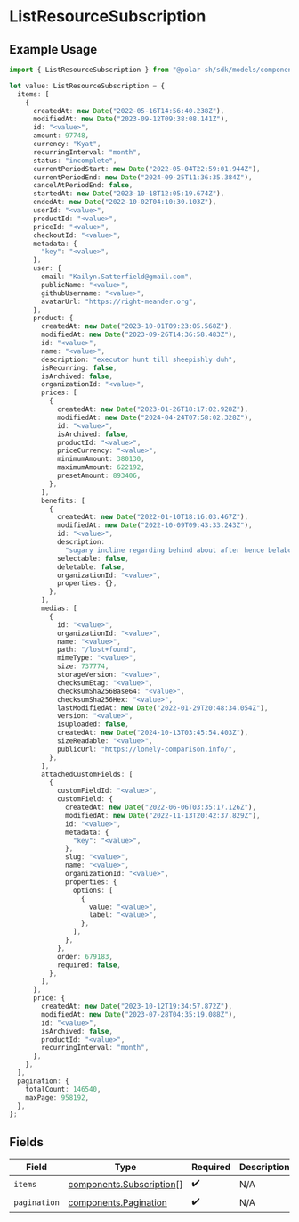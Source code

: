# ListResourceSubscription

## Example Usage

```typescript
import { ListResourceSubscription } from "@polar-sh/sdk/models/components";

let value: ListResourceSubscription = {
  items: [
    {
      createdAt: new Date("2022-05-16T14:56:40.238Z"),
      modifiedAt: new Date("2023-09-12T09:38:08.141Z"),
      id: "<value>",
      amount: 97748,
      currency: "Kyat",
      recurringInterval: "month",
      status: "incomplete",
      currentPeriodStart: new Date("2022-05-04T22:59:01.944Z"),
      currentPeriodEnd: new Date("2024-09-25T11:36:35.384Z"),
      cancelAtPeriodEnd: false,
      startedAt: new Date("2023-10-18T12:05:19.674Z"),
      endedAt: new Date("2022-10-02T04:10:30.103Z"),
      userId: "<value>",
      productId: "<value>",
      priceId: "<value>",
      checkoutId: "<value>",
      metadata: {
        "key": "<value>",
      },
      user: {
        email: "Kailyn.Satterfield@gmail.com",
        publicName: "<value>",
        githubUsername: "<value>",
        avatarUrl: "https://right-meander.org",
      },
      product: {
        createdAt: new Date("2023-10-01T09:23:05.568Z"),
        modifiedAt: new Date("2023-09-26T14:36:58.483Z"),
        id: "<value>",
        name: "<value>",
        description: "executor hunt till sheepishly duh",
        isRecurring: false,
        isArchived: false,
        organizationId: "<value>",
        prices: [
          {
            createdAt: new Date("2023-01-26T18:17:02.928Z"),
            modifiedAt: new Date("2024-04-24T07:58:02.328Z"),
            id: "<value>",
            isArchived: false,
            productId: "<value>",
            priceCurrency: "<value>",
            minimumAmount: 380130,
            maximumAmount: 622192,
            presetAmount: 893406,
          },
        ],
        benefits: [
          {
            createdAt: new Date("2022-01-10T18:16:03.467Z"),
            modifiedAt: new Date("2022-10-09T09:43:33.243Z"),
            id: "<value>",
            description:
              "sugary incline regarding behind about after hence belabor search",
            selectable: false,
            deletable: false,
            organizationId: "<value>",
            properties: {},
          },
        ],
        medias: [
          {
            id: "<value>",
            organizationId: "<value>",
            name: "<value>",
            path: "/lost+found",
            mimeType: "<value>",
            size: 737774,
            storageVersion: "<value>",
            checksumEtag: "<value>",
            checksumSha256Base64: "<value>",
            checksumSha256Hex: "<value>",
            lastModifiedAt: new Date("2022-01-29T20:48:34.054Z"),
            version: "<value>",
            isUploaded: false,
            createdAt: new Date("2024-10-13T03:45:54.403Z"),
            sizeReadable: "<value>",
            publicUrl: "https://lonely-comparison.info/",
          },
        ],
        attachedCustomFields: [
          {
            customFieldId: "<value>",
            customField: {
              createdAt: new Date("2022-06-06T03:35:17.126Z"),
              modifiedAt: new Date("2022-11-13T20:42:37.829Z"),
              id: "<value>",
              metadata: {
                "key": "<value>",
              },
              slug: "<value>",
              name: "<value>",
              organizationId: "<value>",
              properties: {
                options: [
                  {
                    value: "<value>",
                    label: "<value>",
                  },
                ],
              },
            },
            order: 679183,
            required: false,
          },
        ],
      },
      price: {
        createdAt: new Date("2023-10-12T19:34:57.872Z"),
        modifiedAt: new Date("2023-07-28T04:35:19.088Z"),
        id: "<value>",
        isArchived: false,
        productId: "<value>",
        recurringInterval: "month",
      },
    },
  ],
  pagination: {
    totalCount: 146540,
    maxPage: 958192,
  },
};
```

## Fields

| Field                                                                | Type                                                                 | Required                                                             | Description                                                          |
| -------------------------------------------------------------------- | -------------------------------------------------------------------- | -------------------------------------------------------------------- | -------------------------------------------------------------------- |
| `items`                                                              | [components.Subscription](../../models/components/subscription.md)[] | :heavy_check_mark:                                                   | N/A                                                                  |
| `pagination`                                                         | [components.Pagination](../../models/components/pagination.md)       | :heavy_check_mark:                                                   | N/A                                                                  |